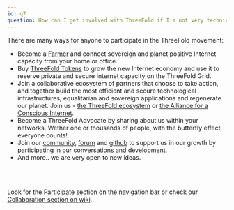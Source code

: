 ```yaml
---
id: q7
question: How can I get involved with ThreeFold if I'm not very technical?
---
```


There are many ways for anyone to participate in the ThreeFold movement:
- Become a [Farmer](https://threefold.io/farming/farming) and connect sovereign and planet positive Internet capacity from your home or office. 
- Buy [ThreeFold Tokens](https://threefold.io/info/threefold#/threefold__how_to_buy_and_sell) to grow the new Internet economy and use it to reserve private and secure Internet capacity on the ThreeFold Grid. 
- Join a collaborative ecosystem of partners that choose to take action, and together build the most efficient and secure technological infrastructures, equalitarian and sovereign applications and regenerate our planet. Join us - [the ThreeFold ecosystem](https://t.me/threefold) or [the Alliance for a Conscious Internet](https://threefold.io/aci).
- Become a ThreeFold Advocate by sharing about us within your networks. Wether one or thousands of people, with the butterfly effect, everyone counts!
- Join our [community](https://t.me/threefold), [forum](https://forum.threefold.io/) and [github](https://github.com/threefoldfoundation) to support us in our growth by participating in our conversations and development.
- And more.. we are very open to new ideas.
<br/>
<br/>

Look for the Participate section on the navigation bar or check our [Collaboration section on wiki](https://threefold.io/info/threefold#/threefold__collaboration).